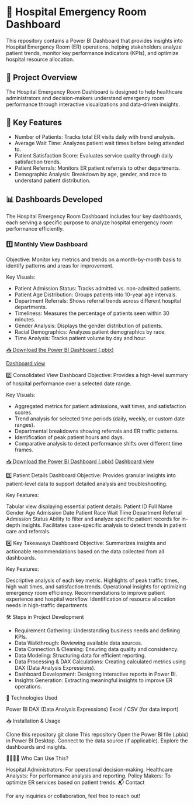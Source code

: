 # 🏥 Hospital Emergency Room Dashboard

This repository contains a Power BI Dashboard that provides insights into Hospital  Emergency Room (ER) operations, helping stakeholders analyze patient trends, monitor key performance indicators (KPIs), and optimize hospital resource allocation.

## 📌 Project Overview

The Hospital Emergency Room Dashboard is designed to help healthcare administrators and decision-makers understand emergency room performance through interactive visualizations and data-driven insights.

## 🚀 Key Features
* Number of Patients: Tracks total ER visits daily with trend analysis.
* Average Wait Time: Analyzes patient wait times before being attended to.
* Patient Satisfaction Score: Evaluates service quality through daily satisfaction trends.
* Patient Referrals: Monitors ER patient referrals to other departments.
* Demographic Analysis: Breakdown by age, gender, and race to understand patient distribution.
  
## 📊 Dashboards Developed
The Hospital Emergency Room Dashboard includes four key dashboards, each serving a specific purpose to analyze hospital emergency room performance efficiently.

### 1️⃣ Monthly View Dashboard
Objective: Monitor key metrics and trends on a month-by-month basis to identify patterns and areas for improvement.

Key Visuals:

* Patient Admission Status: Tracks admitted vs. non-admitted patients.
* Patient Age Distribution: Groups patients into 10-year age intervals.
* Department Referrals: Shows referral trends across different hospital departments.
* Timeliness: Measures the percentage of patients seen within 30 minutes.
* Gender Analysis: Displays the gender distribution of patients.
* Racial Demographics: Analyzes patient demographics by race.
* Time Analysis: Tracks patient volume by day and hour.

[📥 Download the Power BI Dashboard (.pbix)](https://github.com/karishmasharma/Power-Bi-Projects/commit/668664fff2492cf2f011bd99082001b79d5ca168)  

[Dashboard view](https://github.com/karishmasharma/Power-Bi-Projects/blob/main/Hospital%20Emergency%20Room%20Analysis/screentshot%20of%20montly%20veiw.png)


2️⃣ Consolidated View Dashboard
Objective: Provides a high-level summary of hospital performance over a selected date range.

Key Visuals:

* Aggregated metrics for patient admissions, wait times, and satisfaction scores.
* Trend analysis for selected time periods (daily, weekly, or custom date ranges).
* Departmental breakdowns showing referrals and ER traffic patterns.
* Identification of peak patient hours and days.
* Comparative analysis to detect performance shifts over different time frames.
  
[📥 Download the Power BI Dashboard (.pbix)](https://github.com/karishmasharma/Power-Bi-Projects/commit/668664fff2492cf2f011bd99082001b79d5ca168)
[Dashboard view](https://github.com/karishmasharma/Power-Bi-Projects/blob/main/Hospital%20Emergency%20Room%20Analysis/screenshot%20of%20consolidate%20view.png)

3️⃣ Patient Details Dashboard
Objective: Provides granular insights into patient-level data to support detailed analysis and troubleshooting.

Key Features:

Tabular view displaying essential patient details:
Patient ID
Full Name
Gender
Age
Admission Date
Patient Race
Wait Time
Department Referral
Admission Status
Ability to filter and analyze specific patient records for in-depth insights.
Facilitates case-specific analysis to detect trends in patient care and referrals.


4️⃣ Key Takeaways Dashboard
Objective: Summarizes insights and actionable recommendations based on the data collected from all dashboards.

Key Features:

Descriptive analysis of each key metric.
Highlights of peak traffic times, high wait times, and satisfaction trends.
Operational insights for optimizing emergency room efficiency.
Recommendations to improve patient experience and hospital workflow.
Identification of resource allocation needs in high-traffic departments.

🛠️ Steps in Project Development

* Requirement Gathering: Understanding business needs and defining KPIs.
* Data Walkthrough: Reviewing available data sources.
* Data Connection & Cleaning: Ensuring data quality and consistency.
* Data Modeling: Structuring data for efficient reporting.
* Data Processing & DAX Calculations: Creating calculated metrics using DAX (Data Analysis Expressions).
* Dashboard Development: Designing interactive reports in Power BI.
* Insights Generation: Extracting meaningful insights to improve ER operations.

  
📌 Technologies Used

Power BI
DAX (Data Analysis Expressions)
Excel / CSV (for data import)



📥 Installation & Usage

Clone this repository
git clone This repository
Open the Power BI file (.pbix) in Power BI Desktop.
Connect to the data source (if applicable).
Explore the dashboards and insights.

👩‍⚕️👨‍⚕️ Who Can Use This?

Hospital Administrators: For operational decision-making.
Healthcare Analysts: For performance analysis and reporting.
Policy Makers: To optimize ER services based on patient trends.
📬 Contact

For any inquiries or collaboration, feel free to reach out!
